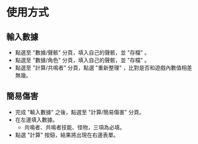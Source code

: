 # 使用方式

## 輸入數據

- 點選至 "數據/聲骸" 分頁，填入自己的聲骸，並 "存檔" 。
- 點選至 "數據/角色" 分頁，填入自己的聲骸，並 "存檔" 。
- 點選至 "計算/共鳴者" 分頁，點選 "重新整理" ，比對是否和遊戲內數值相差無幾。

## 簡易傷害

- 完成 "輸入數據" 之後，點選至 "計算/簡易傷害" 分頁。
- 在左邊填入數據。
  - 共鳴者、共鳴者技能、怪物，三項為必填。
- 點選 "計算" 按鈕，結果將出現在右邊表單。

